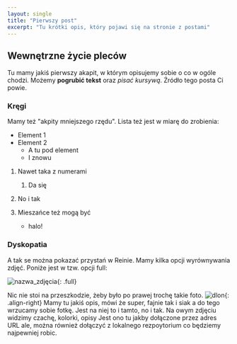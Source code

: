 ```yaml
---
layout: single
title: "Pierwszy post"
excerpt: "Tu krótki opis, który pojawi się na stronie z postami"
---
```

<!-- ## oznaczamy akapity -->

## Wewnętrzne życie pleców

Tu mamy jakiś pierwszy akapit, w którym opisujemy sobie o co w ogóle chodzi. Możemy **pogrubić tekst** oraz *pisać kursywą*. Źródło tego posta Ci powie.

<!-- ### oznaczamy podakapity (możemy użyć też #### itd.) -->

### Kręgi

Mamy też "akpity mniejszego rzędu". Lista też jest w miarę do zrobienia:

* Element 1
* Element 2
  * A tu pod element
  * I znowu
  
1. Nawet taka z numerami
   1. Da się
1. No i tak

1. Mieszańce też mogą być
   * halo!

### Dyskopatia

A tak se można pokazać przystań w Reinie. Mamy kilka opcji wyrównywania zdjęć. Poniże jest w tzw. opcji full:

![nazwa_zdjęcia](https://upload.wikimedia.org/wikipedia/commons/3/34/Reine_Marina.jpg){: .full}

Nic nie stoi na przeszkodzie, żeby było po prawej trochę takie foto.
![dlon](http://www.jogospuzzle.com/imatjes/os-ossos-do-cr%C3%A2nio-humano_5564472939998-p.jpg){: .align-right} 
Mamy tu jakiś opis, mówi że super, fajnie tak i siak  a do tego wrzucamy sobie fotkę. Jest na niej to i tamto, 
no i tak. Na owym zdjęciu widzimy czachę, kolorki, opisy Jest ono tu jakby dołączone przez adres URL ale, 
można również dołączyć z lokalnego rezpoytorium co będziemy najpewniej robic.

